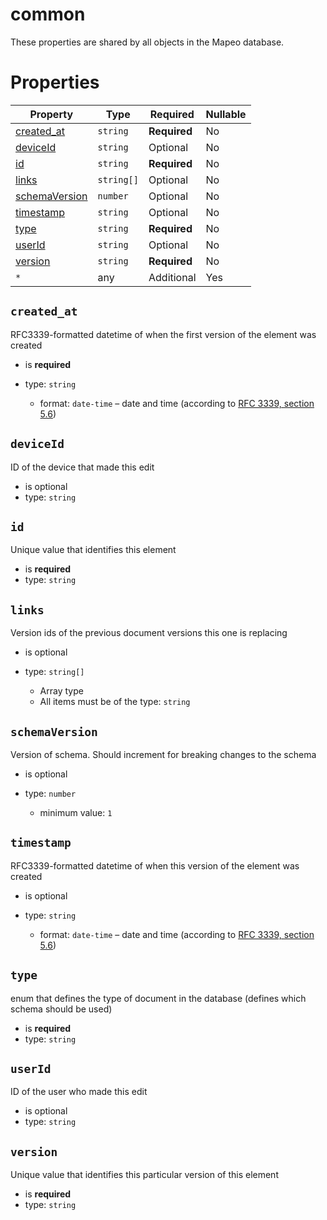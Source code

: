 # common

These properties are shared by all objects in the Mapeo database.

# Properties

| Property                        | Type       | Required     | Nullable |
| ------------------------------- | ---------- | ------------ | -------- |
| [created_at](#created_at)       | `string`   | **Required** | No       | common (this schema) |
| [deviceId](#deviceid)           | `string`   | Optional     | No       | common (this schema) |
| [id](#id)                       | `string`   | **Required** | No       | common (this schema) |
| [links](#links)                 | `string[]` | Optional     | No       | common (this schema) |
| [schemaVersion](#schemaversion) | `number`   | Optional     | No       | common (this schema) |
| [timestamp](#timestamp)         | `string`   | Optional     | No       | common (this schema) |
| [type](#type)                   | `string`   | **Required** | No       | common (this schema) |
| [userId](#userid)               | `string`   | Optional     | No       | common (this schema) |
| [version](#version)             | `string`   | **Required** | No       | common (this schema) |
| `*`                             | any        | Additional   | Yes      | this schema _allows_ additional properties |

## `created_at`

RFC3339-formatted datetime of when the first version of the element was created

- is **required**
- type: `string`

  - format: `date-time` – date and time (according to [RFC 3339, section 5.6](http://tools.ietf.org/html/rfc3339))

## `deviceId`

ID of the device that made this edit

- is optional
- type: `string`

## `id`

Unique value that identifies this element

- is **required**
- type: `string`

## `links`

Version ids of the previous document versions this one is replacing

- is optional
- type: `string[]`

  - Array type
  - All items must be of the type: `string`

## `schemaVersion`

Version of schema. Should increment for breaking changes to the schema

- is optional
- type: `number`

  - minimum value: `1`

## `timestamp`

RFC3339-formatted datetime of when this version of the element was created

- is optional
- type: `string`

  - format: `date-time` – date and time (according to [RFC 3339, section 5.6](http://tools.ietf.org/html/rfc3339))

## `type`

enum that defines the type of document in the database (defines which schema should be used)

- is **required**
- type: `string`

## `userId`

ID of the user who made this edit

- is optional
- type: `string`

## `version`

Unique value that identifies this particular version of this element

- is **required**
- type: `string`
